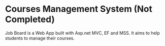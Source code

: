 # Courses Management System (Not Completed)

Job Board is a Web App built with Asp.net MVC, EF and MSS.
It aims to help students to manage their courses.
